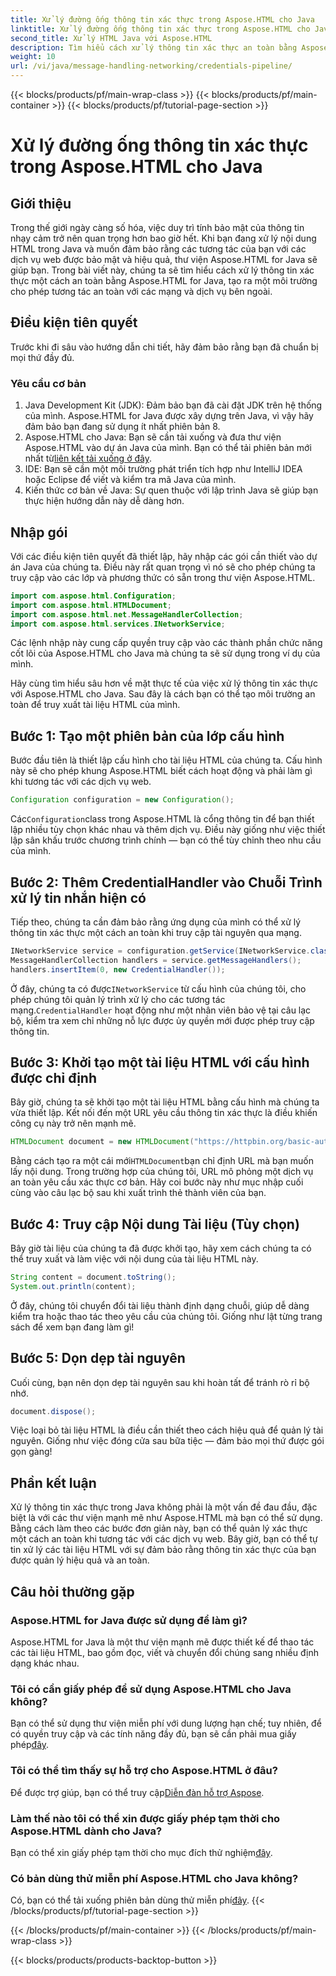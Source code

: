 ```yaml
---
title: Xử lý đường ống thông tin xác thực trong Aspose.HTML cho Java
linktitle: Xử lý đường ống thông tin xác thực trong Aspose.HTML cho Java
second_title: Xử lý HTML Java với Aspose.HTML
description: Tìm hiểu cách xử lý thông tin xác thực an toàn bằng Aspose.HTML cho Java trong hướng dẫn từng bước này. Khám phá các mẹo thiết yếu và phương pháp hay nhất.
weight: 10
url: /vi/java/message-handling-networking/credentials-pipeline/
---
```


{{< blocks/products/pf/main-wrap-class >}}
{{< blocks/products/pf/main-container >}}
{{< blocks/products/pf/tutorial-page-section >}}

# Xử lý đường ống thông tin xác thực trong Aspose.HTML cho Java

## Giới thiệu
Trong thế giới ngày càng số hóa, việc duy trì tính bảo mật của thông tin nhạy cảm trở nên quan trọng hơn bao giờ hết. Khi bạn đang xử lý nội dung HTML trong Java và muốn đảm bảo rằng các tương tác của bạn với các dịch vụ web được bảo mật và hiệu quả, thư viện Aspose.HTML for Java sẽ giúp bạn. Trong bài viết này, chúng ta sẽ tìm hiểu cách xử lý thông tin xác thực một cách an toàn bằng Aspose.HTML for Java, tạo ra một môi trường cho phép tương tác an toàn với các mạng và dịch vụ bên ngoài.
## Điều kiện tiên quyết
Trước khi đi sâu vào hướng dẫn chi tiết, hãy đảm bảo rằng bạn đã chuẩn bị mọi thứ đầy đủ. 
### Yêu cầu cơ bản
1. Java Development Kit (JDK): Đảm bảo bạn đã cài đặt JDK trên hệ thống của mình. Aspose.HTML for Java được xây dựng trên Java, vì vậy hãy đảm bảo bạn đang sử dụng ít nhất phiên bản 8.
2.  Aspose.HTML cho Java: Bạn sẽ cần tải xuống và đưa thư viện Aspose.HTML vào dự án Java của mình. Bạn có thể tải phiên bản mới nhất từ[liên kết tải xuống ở đây](https://releases.aspose.com/html/java/).
3. IDE: Bạn sẽ cần một môi trường phát triển tích hợp như IntelliJ IDEA hoặc Eclipse để viết và kiểm tra mã Java của mình.
4. Kiến thức cơ bản về Java: Sự quen thuộc với lập trình Java sẽ giúp bạn thực hiện hướng dẫn này dễ dàng hơn.
## Nhập gói
Với các điều kiện tiên quyết đã thiết lập, hãy nhập các gói cần thiết vào dự án Java của chúng ta. Điều này rất quan trọng vì nó sẽ cho phép chúng ta truy cập vào các lớp và phương thức có sẵn trong thư viện Aspose.HTML.
```java
import com.aspose.html.Configuration;
import com.aspose.html.HTMLDocument;
import com.aspose.html.net.MessageHandlerCollection;
import com.aspose.html.services.INetworkService;
```
Các lệnh nhập này cung cấp quyền truy cập vào các thành phần chức năng cốt lõi của Aspose.HTML cho Java mà chúng ta sẽ sử dụng trong ví dụ của mình.

Hãy cùng tìm hiểu sâu hơn về mặt thực tế của việc xử lý thông tin xác thực với Aspose.HTML cho Java. Sau đây là cách bạn có thể tạo môi trường an toàn để truy xuất tài liệu HTML của mình.
## Bước 1: Tạo một phiên bản của lớp cấu hình
Bước đầu tiên là thiết lập cấu hình cho tài liệu HTML của chúng ta. Cấu hình này sẽ cho phép khung Aspose.HTML biết cách hoạt động và phải làm gì khi tương tác với các dịch vụ web.
```java
Configuration configuration = new Configuration();
```
 Các`Configuration`class trong Aspose.HTML là cổng thông tin để bạn thiết lập nhiều tùy chọn khác nhau và thêm dịch vụ. Điều này giống như việc thiết lập sân khấu trước chương trình chính — bạn có thể tùy chỉnh theo nhu cầu của mình.
## Bước 2: Thêm CredentialHandler vào Chuỗi Trình xử lý tin nhắn hiện có
Tiếp theo, chúng ta cần đảm bảo rằng ứng dụng của mình có thể xử lý thông tin xác thực một cách an toàn khi truy cập tài nguyên qua mạng.
```java
INetworkService service = configuration.getService(INetworkService.class);
MessageHandlerCollection handlers = service.getMessageHandlers();
handlers.insertItem(0, new CredentialHandler());
```
 Ở đây, chúng ta có được`INetworkService` từ cấu hình của chúng tôi, cho phép chúng tôi quản lý trình xử lý cho các tương tác mạng.`CredentialHandler` hoạt động như một nhân viên bảo vệ tại câu lạc bộ, kiểm tra xem chỉ những nỗ lực được ủy quyền mới được phép truy cập thông tin.
## Bước 3: Khởi tạo một tài liệu HTML với cấu hình được chỉ định
Bây giờ, chúng ta sẽ khởi tạo một tài liệu HTML bằng cấu hình mà chúng ta vừa thiết lập. Kết nối đến một URL yêu cầu thông tin xác thực là điều khiến công cụ này trở nên mạnh mẽ.
```java
HTMLDocument document = new HTMLDocument("https://httpbin.org/basic-auth/username/securelystoredpassword", cấu hình);
```
 Bằng cách tạo ra một cái mới`HTMLDocument`bạn chỉ định URL mà bạn muốn lấy nội dung. Trong trường hợp của chúng tôi, URL mô phỏng một dịch vụ an toàn yêu cầu xác thực cơ bản. Hãy coi bước này như mục nhập cuối cùng vào câu lạc bộ sau khi xuất trình thẻ thành viên của bạn.
## Bước 4: Truy cập Nội dung Tài liệu (Tùy chọn)
Bây giờ tài liệu của chúng ta đã được khởi tạo, hãy xem cách chúng ta có thể truy xuất và làm việc với nội dung của tài liệu HTML này.
```java
String content = document.toString();
System.out.println(content);
```
Ở đây, chúng tôi chuyển đổi tài liệu thành định dạng chuỗi, giúp dễ dàng kiểm tra hoặc thao tác theo yêu cầu của chúng tôi. Giống như lật từng trang sách để xem bạn đang làm gì!
## Bước 5: Dọn dẹp tài nguyên
Cuối cùng, bạn nên dọn dẹp tài nguyên sau khi hoàn tất để tránh rò rỉ bộ nhớ.
```java
document.dispose();
```
Việc loại bỏ tài liệu HTML là điều cần thiết theo cách hiệu quả để quản lý tài nguyên. Giống như việc đóng cửa sau bữa tiệc — đảm bảo mọi thứ được gói gọn gàng!
## Phần kết luận
Xử lý thông tin xác thực trong Java không phải là một vấn đề đau đầu, đặc biệt là với các thư viện mạnh mẽ như Aspose.HTML mà bạn có thể sử dụng. Bằng cách làm theo các bước đơn giản này, bạn có thể quản lý xác thực một cách an toàn khi tương tác với các dịch vụ web. Bây giờ, bạn có thể tự tin xử lý các tài liệu HTML với sự đảm bảo rằng thông tin xác thực của bạn được quản lý hiệu quả và an toàn.

## Câu hỏi thường gặp
### Aspose.HTML for Java được sử dụng để làm gì?
Aspose.HTML for Java là một thư viện mạnh mẽ được thiết kế để thao tác các tài liệu HTML, bao gồm đọc, viết và chuyển đổi chúng sang nhiều định dạng khác nhau.
### Tôi có cần giấy phép để sử dụng Aspose.HTML cho Java không?
 Bạn có thể sử dụng thư viện miễn phí với dung lượng hạn chế; tuy nhiên, để có quyền truy cập và các tính năng đầy đủ, bạn sẽ cần phải mua giấy phép[đây](https://purchase.aspose.com/buy).
### Tôi có thể tìm thấy sự hỗ trợ cho Aspose.HTML ở đâu?
 Để được trợ giúp, bạn có thể truy cập[Diễn đàn hỗ trợ Aspose](https://forum.aspose.com/c/html/29).
### Làm thế nào tôi có thể xin được giấy phép tạm thời cho Aspose.HTML dành cho Java?
 Bạn có thể xin giấy phép tạm thời cho mục đích thử nghiệm[đây](https://purchase.aspose.com/temporary-license/).
### Có bản dùng thử miễn phí Aspose.HTML cho Java không?
 Có, bạn có thể tải xuống phiên bản dùng thử miễn phí[đây](https://releases.aspose.com/).
{{< /blocks/products/pf/tutorial-page-section >}}

{{< /blocks/products/pf/main-container >}}
{{< /blocks/products/pf/main-wrap-class >}}

{{< blocks/products/products-backtop-button >}}
